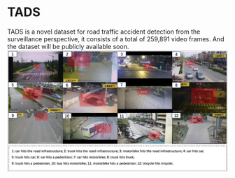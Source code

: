 # TADS
TADS is a novel dataset for road traffic accident detection from the surveillance perspective, it consists of a total of 259,891 video frames.
And the dataset will be publicly available soon.
![Image example](https://github.com/cyc-gh/TADS/blob/main/img-folder/snapshots_accidents.PNG)


